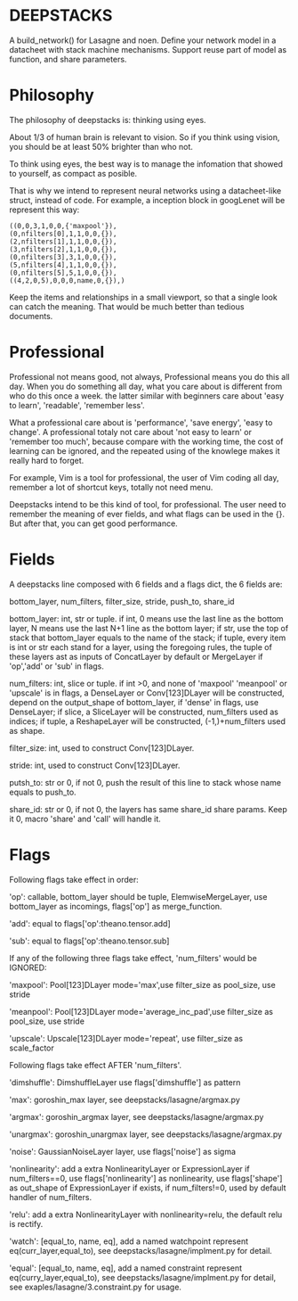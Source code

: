 # DEEPSTACKS
A build_network() for Lasagne and noen. Define your network model in a
datacheet with stack machine mechanisms.  Support reuse part of model as
function, and share parameters.

# Philosophy
The philosophy of deepstacks is: thinking using eyes.

About 1/3 of human brain is relevant to vision. So if you think using vision,
you should be at least 50% brighter than who not.

To think using eyes, the best way is to manage the infomation that showed to
yourself, as compact as posible.

That is why we intend to represent neural networks using a datacheet-like
struct, instead of code. For example, a inception block in googLenet will be
represent this way:

	((0,0,3,1,0,0,{'maxpool'}),
	(0,nfilters[0],1,1,0,0,{}),
	(2,nfilters[1],1,1,0,0,{}),
	(3,nfilters[2],1,1,0,0,{}),
	(0,nfilters[3],3,1,0,0,{}),
	(5,nfilters[4],1,1,0,0,{}),
	(0,nfilters[5],5,1,0,0,{}),
	((4,2,0,5),0,0,0,name,0,{}),)

Keep the items and relationships in a small viewport, so that a single look can
catch the meaning. That would be much better than tedious documents.

# Professional
Professional not means good, not always, Professional means you do this all
day. When you do something all day, what you care about is different from who
do this once a week. the latter similar with beginners care about 'easy to
learn', 'readable', 'remember less'. 

What a professional care about is 'performance', 'save energy', 'easy to
change'. A professional totaly not care about 'not easy to learn' or 'remember
too much', because compare with the working time, the cost of learning can be
ignored, and the repeated using of the knowlege makes it really hard to forget.

For example, Vim is a tool for professional, the user of Vim coding all day,
remember a lot of shortcut keys, totally not need menu.

Deepstacks intend to be this kind of tool, for professional. The user need to
remember the meaning of ever fields, and what flags can be used in the {}. But
after that, you can get good performance.

# Fields

A deepstacks line composed with 6 fields and a flags dict, the 6 fields are:

  bottom_layer, num_filters, filter_size, stride, push_to, share_id

bottom_layer: int, str or tuple. if int, 0 means use the last line as the
bottom layer, N means use the last N+1 line as the bottom layer; if str, use
the top of stack that bottom_layer equals to the name of the stack; if tuple,
every item is int or str each stand for a layer, using the foregoing rules, the
tuple of these layers ast as inputs of ConcatLayer by default or MergeLayer if
'op','add' or 'sub' in flags.

num_filters: int, slice or tuple. if int >0, and none of 'maxpool' 'meanpool' or
'upscale' is in flags, a DenseLayer or Conv[123]DLayer will be
constructed, depend on the output_shape of bottom_layer, if 'dense' in flags,
use DenseLayer; if slice, a SliceLayer will be constructed, num_filters used as
indices; if tuple, a ReshapeLayer will be constructed, (-1,)+num_filters used
as shape.

filter_size: int, used to construct Conv[123]DLayer.

stride: int, used to construct Conv[123]DLayer.

putsh_to: str or 0, if not 0, push the result of this line to stack whose name equals to push_to.

share_id: str or 0, if not 0, the layers has same share_id share params. Keep
it 0, macro 'share' and 'call' will handle it.

# Flags
Following flags take effect in order:

'op': callable, bottom_layer should be tuple, ElemwiseMergeLayer, use
bottom_layer as incomings, flags['op'] as merge_function.

'add': equal to flags['op':theano.tensor.add]

'sub': equal to flags['op':theano.tensor.sub]

If any of the following three flags take effect, 'num_filters' would be IGNORED:

'maxpool': Pool[123]DLayer mode='max',use filter_size as pool_size, use stride

'meanpool': Pool[123]DLayer mode='average_inc_pad',use filter_size as pool_size, use stride

'upscale': Upscale[123]DLayer mode='repeat', use filter_size as scale_factor

Following flags take effect AFTER 'num_filters'.

'dimshuffle': DimshuffleLayer use flags['dimshuffle'] as pattern

'max': goroshin_max layer, see deepstacks/lasagne/argmax.py

'argmax': goroshin_argmax layer, see deepstacks/lasagne/argmax.py

'unargmax': goroshin_unargmax layer, see deepstacks/lasagne/argmax.py

'noise': GaussianNoiseLayer layer, use flags['noise'] as sigma

'nonlinearity': add a extra NonlinearityLayer or ExpressionLayer if
num_filters==0, use flags['nonlinearity'] as nonlinearity, use flags['shape']
as out_shape of ExpressionLayer if exists, if num_filters!=0, used by default
handler of num_filters.

'relu': add a extra NonlinearityLayer with nonlinearity=relu, the default relu
is rectify.

'watch': [equal_to, name, eq], add a named watchpoint represent
eq(curr_layer,equal_to), see deepstacks/lasagne/implment.py for detail.

'equal': [equal_to, name, eq], add a named constraint represent
eq(curry_layer,equal_to), see deepstacks/lasagne/implment.py for detail, see
exaples/lasagne/3.constraint.py
for usage.
